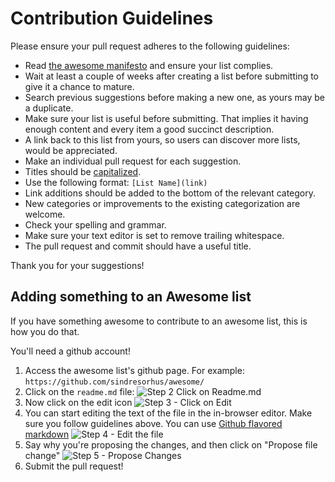 # Contribution Guidelines

Please ensure your pull request adheres to the following guidelines:

- Read [the awesome manifesto](https://github.com/sindresorhus/awesome/blob/master/awesome.md) and ensure your list complies.
- Wait at least a couple of weeks after creating a list before submitting to give it a chance to mature.
- Search previous suggestions before making a new one, as yours may be a duplicate.
- Make sure your list is useful before submitting. That implies it having enough content and every item a good succinct description.
- A link back to this list from yours, so users can discover more lists, would be appreciated.
- Make an individual pull request for each suggestion.
- Titles should be [capitalized](http://grammar.yourdictionary.com/capitalization/rules-for-capitalization-in-titles.html).
- Use the following format: `[List Name](link)`
- Link additions should be added to the bottom of the relevant category.
- New categories or improvements to the existing categorization are welcome.
- Check your spelling and grammar.
- Make sure your text editor is set to remove trailing whitespace.
- The pull request and commit should have a useful title.

Thank you for your suggestions!

## Adding something to an Awesome list

If you have something awesome to contribute to an awesome list, this is how you do that.

You'll need a github account!

1. Access the awesome list's github page. For example: `https://github.com/sindresorhus/awesome/`
2. Click on the `readme.md` file: ![Step 2 Click on Readme.md](http://i.imgur.com/mLEnC9m.png)
3. Now click on the edit icon ![Step 3 - Click on Edit](http://i.imgur.com/Z7P2gOP.png)
4. You can start editing the text of the file in the in-browser editor. Make sure you follow guidelines above. You can use [Github flavored markdown](https://help.github.com/articles/github-flavored-markdown/) ![Step 4 - Edit the file](http://i.imgur.com/YfdyOOI.png)
5. Say why you're proposing the changes, and then click on "Propose file change" ![Step 5 - Propose Changes](http://i.imgur.com/InVqEP4.png)
6. Submit the pull request!
